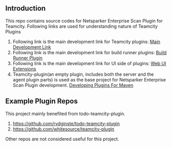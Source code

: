 ## Introduction

This repo contains source codes for Netsparker Enterprise Scan Plugin for Teamcity.
Following links are used for understanding nature of Teamcity Plugins

1. Following link is the main development link for Teamcity plugins: [Main Development Link](https://confluence.jetbrains.com/display/TCD10/Developing+TeamCity+Plugins)
2. Following link is the main development link for build runner plugins: [Build Runner Plugin](https://confluence.jetbrains.com/display/TCD10/Build+Runner+Plugin)
3. Following link is the main development link for UI side of plugins: [Web UI Extensions](https://confluence.jetbrains.com/display/TCD10/Web+UI+Extensions)
4. Teamcity-plugin(an empty plugin, includes both the server and the agent plugin parts) is used as the base project for Netsparker Enterprise Scan Plugin development. [Developing Plugins For Maven](https://confluence.jetbrains.com/display/TCD10/Developing+Plugins+Using+Maven)


## Example Plugin Repos

This project mainly benefited from todo-teamcity-plugin.

1. https://github.com/rvdginste/todo-teamcity-plugin
2. https://github.com/whitesource/teamcity-plugin

Other repos are not considered useful for this project.